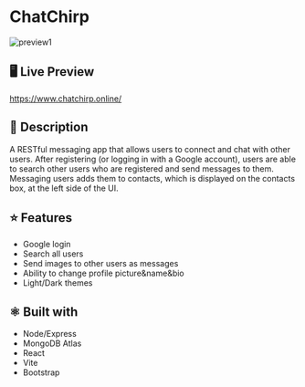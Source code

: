 # ChatChirp
![preview1](https://github.com/mrt39/chatchirp/assets/90144973/6078e29a-287b-4e8e-aab9-1c3edfced2d3)


<h2>🖥️ Live Preview</h2>

https://www.chatchirp.online/

<h2>📓 Description</h2>
A RESTful messaging app that allows users to connect and chat with other users.
After registering (or logging in with a Google account), users are able to search other users who are registered and send messages to them. 
Messaging users adds them to contacts, which is displayed on the contacts box, at the left side of the UI.

<h2>⭐ Features</h2>
<ul>
  <li>Google login</li>
  <li>Search all users</li>
  <li>Send images to other users as messages</li>
  <li>Ability to change profile picture&name&bio</li>
  <li>Light/Dark themes</li>
</ul>

<h2>⚛ Built with</h2>
<ul>
  <li>Node/Express</li>
  <li>MongoDB Atlas</li>
  <li>React</li>
  <li>Vite</li>
  <li>Bootstrap</li>
</ul>
